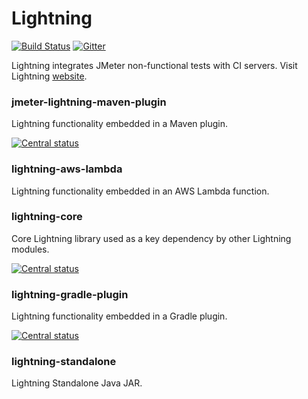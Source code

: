 # Lightning

[![Build Status](https://travis-ci.org/automatictester/lightning.svg?branch=master)](https://travis-ci.org/automatictester/lightning)
[![Gitter](https://badges.gitter.im/automatictester/lightning.svg)](https://gitter.im/automatictester/lightning?utm_source=badge&utm_medium=badge&utm_campaign=pr-badge)

Lightning integrates JMeter non-functional tests with CI servers. Visit Lightning [website](http://automatictester.github.io/lightning/).

### jmeter-lightning-maven-plugin

Lightning functionality embedded in a Maven plugin.

[![Central status](https://maven-badges.herokuapp.com/maven-central/uk.co.automatictester/jmeter-lightning-maven-plugin/badge.svg)](https://maven-badges.herokuapp.com/maven-central/uk.co.automatictester/jmeter-lightning-maven-plugin)

### lightning-aws-lambda

Lightning functionality embedded in an AWS Lambda function.

### lightning-core

Core Lightning library used as a key dependency by other Lightning modules.

[![Central status](https://maven-badges.herokuapp.com/maven-central/uk.co.automatictester/lightning-core/badge.svg)](https://maven-badges.herokuapp.com/maven-central/uk.co.automatictester/lightning-core)

### lightning-gradle-plugin

Lightning functionality embedded in a Gradle plugin.

[![Central status](https://maven-badges.herokuapp.com/maven-central/uk.co.automatictester/lightning-gradle-plugin/badge.svg)](https://maven-badges.herokuapp.com/maven-central/uk.co.automatictester/lightning-gradle-plugin)

### lightning-standalone

Lightning Standalone Java JAR.
